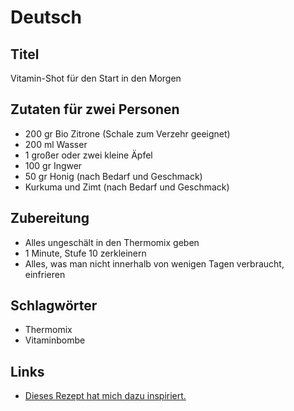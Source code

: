 # Deutsch

## Titel

Vitamin-Shot für den Start in den Morgen

## Zutaten für zwei Personen

* 200 gr Bio Zitrone (Schale zum Verzehr geeignet)
* 200 ml Wasser
* 1 großer oder zwei kleine Äpfel
* 100 gr Ingwer
* 50 gr Honig (nach Bedarf und Geschmack)
* Kurkuma und Zimt (nach Bedarf und Geschmack)

## Zubereitung

* Alles ungeschält in den Thermomix geben
* 1 Minute, Stufe 10 zerkleinern
* Alles, was man nicht innerhalb von wenigen Tagen verbraucht, einfrieren

## Schlagwörter

* Thermomix
* Vitaminbombe

## Links

* [Dieses Rezept hat mich dazu inspiriert.](https://www.smarticular.net/ingwershot-anleitung-rezept-mit-heilwirkung/)
